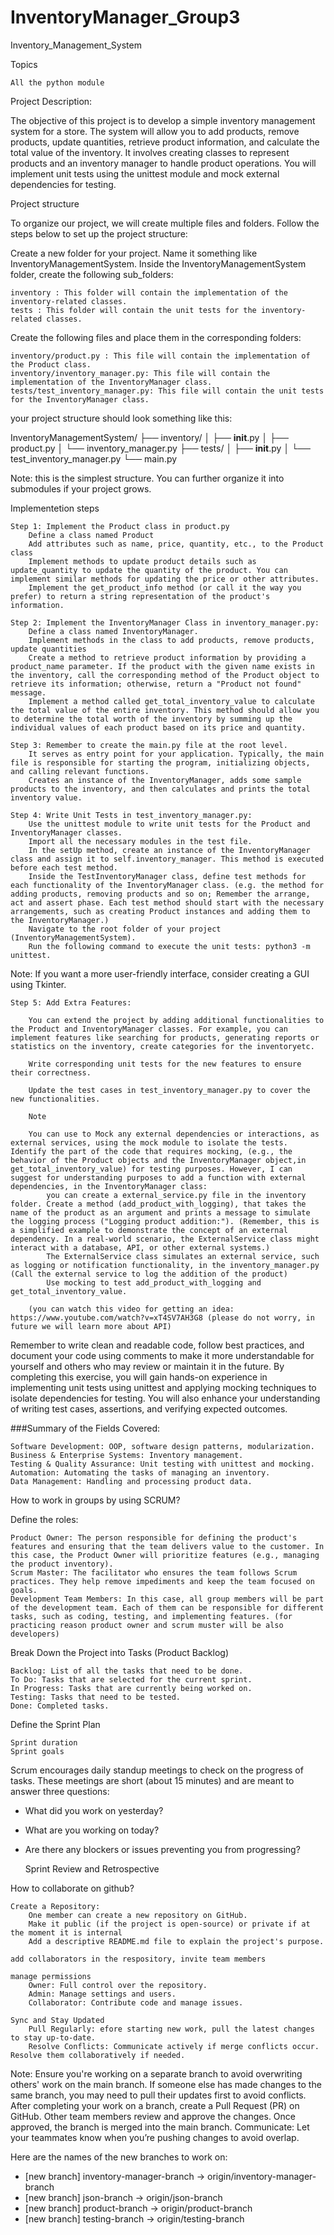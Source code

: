 # InventoryManager_Group3

Inventory_Management_System

Topics

    All the python module

Project Description:

The objective of this project is to develop a simple inventory management system for a store. The system will allow you to add products, remove products, update quantities, retrieve product information, and calculate the total value of the inventory. It involves creating classes to represent products and an inventory manager to handle product operations. You will implement unit tests using the unittest module and mock external dependencies for testing.

Project structure

To organize our project, we will create multiple files and folders. Follow the steps below to set up the project structure:

Create a new folder for your project. Name it something like InventoryManagementSystem. Inside the InventoryManagementSystem folder, create the following sub_folders:

    inventory : This folder will contain the implementation of the inventory-related classes.
    tests : This folder will contain the unit tests for the inventory-related classes.

Create the following files and place them in the corresponding folders:

    inventory/product.py : This file will contain the implementation of the Product class.
    inventory/inventory_manager.py: This file will contain the implementation of the InventoryManager class.
    tests/test_inventory_manager.py: This file will contain the unit tests for the InventoryManager class.

your project structure should look something like this:

InventoryManagementSystem/
├── inventory/
│   ├── __init__.py
│   ├── product.py
│   └── inventory_manager.py
├── tests/
│   ├── __init__.py
│   └── test_inventory_manager.py
└── main.py

Note: this is the simplest structure. You can further organize it into submodules if your project grows.

Implementetion steps

    Step 1: Implement the Product class in product.py
        Define a class named Product
        Add attributes such as name, price, quantity, etc., to the Product class
        Implement methods to update product details such as update_quantity to update the quantity of the product. You can implement similar methods for updating the price or other attributes.
        Implement the get_product_info method (or call it the way you prefer) to return a string representation of the product's information.

    Step 2: Implement the InventoryManager Class in inventory_manager.py:
        Define a class named InventoryManager.
        Implement methods in the class to add products, remove products, update quantities
        Create a method to retrieve product information by providing a product_name parameter. If the product with the given name exists in the inventory, call the corresponding method of the Product object to retrieve its information; otherwise, return a "Product not found" message.
        Implement a method called get_total_inventory_value to calculate the total value of the entire inventory. This method should allow you to determine the total worth of the inventory by summing up the individual values of each product based on its price and quantity.

    Step 3: Remember to create the main.py file at the root level.
        It serves as entry point for your application. Typically, the main file is responsible for starting the program, initializing objects, and calling relevant functions.
        Creates an instance of the InventoryManager, adds some sample products to the inventory, and then calculates and prints the total inventory value.

    Step 4: Write Unit Tests in test_inventory_manager.py:
        Use the unittest module to write unit tests for the Product and InventoryManager classes.
        Import all the necessary modules in the test file.
        In the setUp method, create an instance of the InventoryManager class and assign it to self.inventory_manager. This method is executed before each test method.
        Inside the TestInventoryManager class, define test methods for each functionality of the InventoryManager class. (e.g. the method for adding products, removing products and so on; Remember the arrange, act and assert phase. Each test method should start with the necessary arrangements, such as creating Product instances and adding them to the InventoryManager.)
        Navigate to the root folder of your project (InventoryManagementSystem).
        Run the following command to execute the unit tests: python3 -m unittest.

Note: If you want a more user-friendly interface, consider creating a GUI using Tkinter.

    Step 5: Add Extra Features:

        You can extend the project by adding additional functionalities to the Product and InventoryManager classes. For example, you can implement features like searching for products, generating reports or statistics on the inventory, create categories for the inventoryetc.

        Write corresponding unit tests for the new features to ensure their correctness.

        Update the test cases in test_inventory_manager.py to cover the new functionalities.

        Note

        You can use to Mock any external dependencies or interactions, as external services, using the mock module to isolate the tests. Identify the part of the code that requires mocking, (e.g., the behavior of the Product objects and the InventoryManager object,in get_total_inventory_value) for testing purposes. However, I can suggest for understanding purposes to add a function with external dependencies, in the InventoryManager class:
            you can create a external_service.py file in the inventory folder. Create a method (add_product_with_logging), that takes the name of the product as an argument and prints a message to simulate the logging process ("Logging product addition:"). (Remember, this is a simplified example to demonstrate the concept of an external dependency. In a real-world scenario, the ExternalService class might interact with a database, API, or other external systems.)
            The ExternalService class simulates an external service, such as logging or notification functionality, in the inventory_manager.py (Call the external service to log the addition of the product)
            Use mocking to test add_product_with_logging and get_total_inventory_value.

        (you can watch this video for getting an idea: https://www.youtube.com/watch?v=xT4SV7AH3G8 (please do not worry, in future we will learn more about API)

Remember to write clean and readable code, follow best practices, and document your code using comments to make it more understandable for yourself and others who may review or maintain it in the future. By completing this exercise, you will gain hands-on experience in implementing unit tests using unittest and applying mocking techniques to isolate dependencies for testing. You will also enhance your understanding of writing test cases, assertions, and verifying expected outcomes.

###Summary of the Fields Covered:

    Software Development: OOP, software design patterns, modularization.
    Business & Enterprise Systems: Inventory management.
    Testing & Quality Assurance: Unit testing with unittest and mocking.
    Automation: Automating the tasks of managing an inventory.
    Data Management: Handling and processing product data.

How to work in groups by using SCRUM?

Define the roles:

    Product Owner: The person responsible for defining the product's features and ensuring that the team delivers value to the customer. In this case, the Product Owner will prioritize features (e.g., managing the product inventory).
    Scrum Master: The facilitator who ensures the team follows Scrum practices. They help remove impediments and keep the team focused on goals.
    Development Team Members: In this case, all group members will be part of the development team. Each of them can be responsible for different tasks, such as coding, testing, and implementing features. (for practicing reason product owner and scrum muster will be also developers)

Break Down the Project into Tasks (Product Backlog)

    Backlog: List of all the tasks that need to be done.
    To Do: Tasks that are selected for the current sprint.
    In Progress: Tasks that are currently being worked on.
    Testing: Tasks that need to be tested.
    Done: Completed tasks.

Define the Sprint Plan

    Sprint duration
    Sprint goals

Scrum encourages daily standup meetings to check on the progress of tasks. These meetings are short (about 15 minutes) and are meant to answer three questions:

- What did you work on yesterday?
- What are you working on today?
- Are there any blockers or issues preventing you from progressing?

    Sprint Review and Retrospective

How to collaborate on github?

    Create a Repository:
        One member can create a new repository on GitHub.
        Make it public (if the project is open-source) or private if at the moment it is internal
        Add a descriptive README.md file to explain the project's purpose.

    add collaborators in the respository, invite team members

    manage permissions
        Owner: Full control over the repository.
        Admin: Manage settings and users.
        Collaborator: Contribute code and manage issues.

    Sync and Stay Updated
        Pull Regularly: efore starting new work, pull the latest changes to stay up-to-date.
        Resolve Conflicts: Communicate actively if merge conflicts occur. Resolve them collaboratively if needed.

Note: Ensure you're working on a separate branch to avoid overwriting others' work on the main branch. If someone else has made changes to the same branch, you may need to pull their updates first to avoid conflicts. After completing your work on a branch, create a Pull Request (PR) on GitHub. Other team members review and approve the changes. Once approved, the branch is merged into the main branch. Communicate: Let your teammates know when you’re pushing changes to avoid overlap.

Here are the names of the new branches to work on:
 * [new branch]      inventory-manager-branch -> origin/inventory-manager-branch
 * [new branch]      json-branch              -> origin/json-branch
 * [new branch]      product-branch           -> origin/product-branch
 * [new branch]      testing-branch           -> origin/testing-branch
